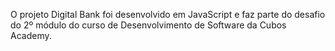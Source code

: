 O projeto Digital Bank foi desenvolvido em JavaScript e faz parte do desafio do 2º módulo do curso de Desenvolvimento de Software da Cubos Academy.


